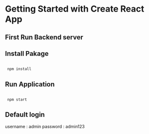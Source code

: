 # Getting Started with Create React App

## First Run Backend server

## Install Pakage

```bash

 npm install

```

## Run Application

```bash

 npm start

```

## Default login

username : admin
password : admin123

